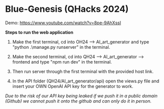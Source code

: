 # Blue-Genesis (QHacks 2024)

Demo: https://www.youtube.com/watch?v=8pe-9AhXssI

**Steps to run the web application**

1. Make the first terminal, cd into OH24 --> AI_art_generator and type "python .\manage.py runserver" in the terminal.

2. Make the second terminal, cd into QH24 --> AI_art_generator --> frontend and type "npm run dev" in the terminal.

3. Then run server through the first terminal with the provided host link.

4. In the API folder (QH24/AI_art_generator/api) open the views.py file and insert your OWN OpenAI API key for the generator to work.

*Due to the risk of our API key being leaked if we push it in a public domain (Github) we cannot push it onto the github and can only do it in person.*
